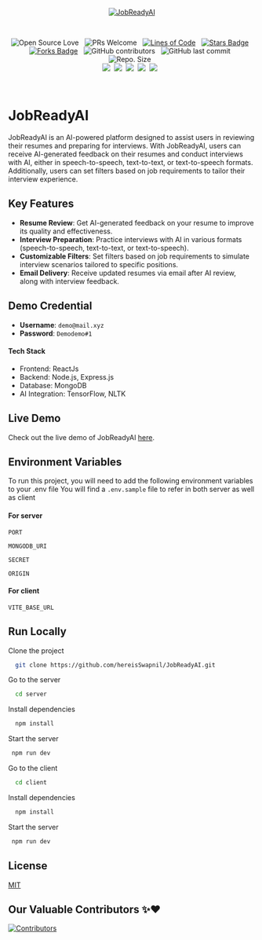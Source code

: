 <div align="center">
 
<a href="https://github.com/hereisSwapnil/JobReadyAI.git" target="_blank" title="JobReadyAI">![JobReadyAI](https://socialify.git.ci/hereisSwapnil/JobReadyAI/image?description=1&descriptionEditable=Get%20your%20resume%20AI%20reviewed%20and%20prepare%20for%20interviews%20with%20JobReadyAI&font=Jost&name=1&owner=1&pattern=Plus&theme=Auto)</a>

<br>
 
![Open Source Love](https://badges.frapsoft.com/os/v2/open-source.svg?v=103) &nbsp; ![PRs Welcome](https://img.shields.io/badge/PRs-welcome-green.svg) &nbsp;
<a href="https://github.com/hereisSwapnil/JobReadyAI"><img src="https://sloc.xyz/github/hereisSwapnil/JobReadyAI" alt="Lines of Code"/></a> &nbsp;
<a href="https://github.com/hereisSwapnil/JobReadyAI/stargazers"><img src="https://img.shields.io/github/stars/hereisSwapnil/JobReadyAI" alt="Stars Badge"/></a> &nbsp;<a href="https://github.com/hereisSwapnil/JobReadyAI.git/network/members"><img src="https://img.shields.io/github/forks/hereisSwapnil/JobReadyAI" alt="Forks Badge"/></a> &nbsp;
![GitHub contributors](https://img.shields.io/github/contributors/hereisSwapnil/JobReadyAI?color=blue) &nbsp;
![GitHub last commit](https://img.shields.io/github/last-commit/hereisSwapnil/JobReadyAI?color=red&style=plastic) &nbsp;
![Repo. Size](https://img.shields.io/github/repo-size/hereisSwapnil/JobReadyAI?color=white) &nbsp;  
<a href="https://github.com/hereisSwapnil/JobReadyAI/blob/main/LICENSE"><img src="https://img.shields.io/badge/license-MIT-blue.svg?v=103"></a>&nbsp;
<a href="https://github.com/hereisSwapnil/JobReadyAI/issues"><img src="https://img.shields.io/github/issues/hereisSwapnil/JobReadyAI?color=0059b3"></a>&nbsp;
<a href="https://github.com/hereisSwapnil/JobReadyAI/issues?q=is%3Aissue+is%3Aclosed"><img src="https://img.shields.io/github/issues-closed-raw/hereisSwapnil/JobReadyAI?color=yellow"></a>&nbsp;
<a href="https://github.com/hereisSwapnil/JobReadyAI/pulls"><img src="https://img.shields.io/github/issues-pr/hereisSwapnil/JobReadyAI?color=brightgreen"></a>&nbsp;
<a href="https://github.com/hereisSwapnil/JobReadyAI/pulls?q=is%3Apr+is%3Aclosed"><img src="https://img.shields.io/github/issues-pr-closed-raw/hereisSwapnil/JobReadyAI?color=0059b3"></a> &nbsp;

</br>
</div>


# JobReadyAI

JobReadyAI is an AI-powered platform designed to assist users in reviewing their resumes and preparing for interviews. With JobReadyAI, users can receive AI-generated feedback on their resumes and conduct interviews with AI, either in speech-to-speech, text-to-text, or text-to-speech formats. Additionally, users can set filters based on job requirements to tailor their interview experience.

## Key Features
- **Resume Review**: Get AI-generated feedback on your resume to improve its quality and effectiveness.
- **Interview Preparation**: Practice interviews with AI in various formats (speech-to-speech, text-to-text, or text-to-speech).
- **Customizable Filters**: Set filters based on job requirements to simulate interview scenarios tailored to specific positions.
- **Email Delivery**: Receive updated resumes via email after AI review, along with interview feedback.

## Demo Credential
- **Username**: `demo@mail.xyz`
- **Password**: `Demodemo#1`


#### Tech Stack
- Frontend: ReactJs
- Backend: Node.js, Express.js
- Database: MongoDB
- AI Integration: TensorFlow, NLTK

## Live Demo
Check out the live demo of JobReadyAI [here]().

## Environment Variables

To run this project, you will need to add the following environment variables to your .env file
You will find a `.env.sample` file to refer in both server as well as client

#### For server

`PORT`

`MONGODB_URI`

`SECRET`

`ORIGIN`

#### For client

`VITE_BASE_URL`



## Run Locally

Clone the project

```bash
  git clone https://github.com/hereisSwapnil/JobReadyAI.git
```

Go to the server

```bash
  cd server
```

Install dependencies

```bash
  npm install
```

Start the server

```bash
 npm run dev
```

Go to the client

```bash
  cd client
```

Install dependencies

```bash
  npm install
```

Start the server

```bash
 npm run dev
```


## License

[MIT](https://choosealicense.com/licenses/mit/)



## Our Valuable Contributors ✨❤️


   
   [![Contributors](https://contrib.rocks/image?repo=hereisSwapnil/JobReadyAI)](https://github.com/hereisSwapnil/JobReadyAI/graphs/contributors)
   
